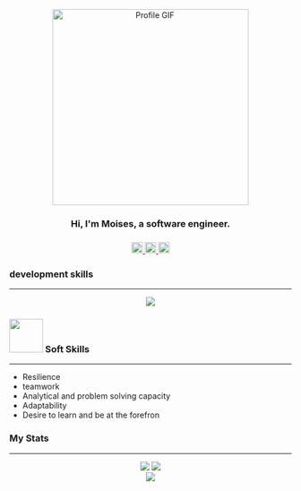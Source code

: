 
<div id="header" align="center">
   <img src="https://gifdb.com/images/file/spooky-month-creepy-ghostemane-black-and-white-qvk7qe2jg709qjq2.gif" alt="Profile GIF" width="350">
   <h3>Hi, I'm Moises, a software engineer.<h3/>
   <p>
    <a href="https://instagram.com/moises_saucedo_ambicho?igshid=MzRlODBiNWFlZA==" target="_blank">
      <img src="https://i.ibb.co/p0pfgGv/instagram.png" width="20"/>
    </a>
     <a href="https://www.linkedin.com/in/moises-saucedo-ambicho-813316174" target="_blank">
      <img src="https://i.ibb.co/XVp5j8P/linkedin.png" width="20" />
    </a>
     <a href="https://www.reddit.com/user/moises_saucedoxd" target="_blank">
     <img src="https://i.ibb.co/cL1WZKP/reddit.png" width="20">
     </a>
  </p>
</div>

### development skills
<hr/>
  <p id="badges" align="center">
  <a href="https://skillicons.dev" target="_blank">
    <img src="https://skillicons.dev/icons?i=cs,php,js,html,css,sass,mysql,dotnet,laravel,react,postman,git" />
  </a>
</p>
   
### <img src="https://raw.githubusercontent.com/innng/innng/master/assets/kyubey.gif" width="60"/> Soft Skills
   <hr/>
   <ul>
      <li>Resilience</li>
      <li>teamwork</li>
      <li>Analytical and problem solving capacity</li>
      <li>Adaptability</li>
      <li>Desire to learn and be at the forefron</li>
   </ul>     
   
###  My Stats
 <hr/>
   <div align="center">
 <picture>
  <source
    srcset="https://github-readme-stats.vercel.app/api?username=MOISES1003&show_icons=true&theme=dark"/>
  <img src="https://github-readme-stats.vercel.app/api?username=anuraghazra&show_icons=true" />
</picture>  
 <picture>
  <source
    srcset="https://streak-stats.demolab.com?user=MOISES1003&hide_border=FALSO&border_radius=4.2&card_width=350&theme=dark"/>
  <img src="https://github-readme-stats.vercel.app/api?username=anuraghazra&show_icons=true" />
</picture>  
    <div/>
<picture>
  <source srcset="https://github-readme-stats.vercel.app/api/top-langs/?username=MOISES1003&layout=compact&theme=dark"/>
  <img src="https://github-readme-stats.vercel.app/api?username=anuraghazra&show_icons=true" />
</picture>
 <div/>
   

 
